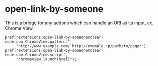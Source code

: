 open-link-by-someone
====================

This is a bridge for any addons which can handle an URI as its input, ex. Chrome View.

    pref("extensions.open-link-by-someone@clear-code.com.ChromeView.patterns",
         "http://www.example.com/ http://example.jp/path/to/page*");
    pref("extensions.open-link-by-someone@clear-code.com.ChromeView.script",
         "chromeview.launch(href)");

